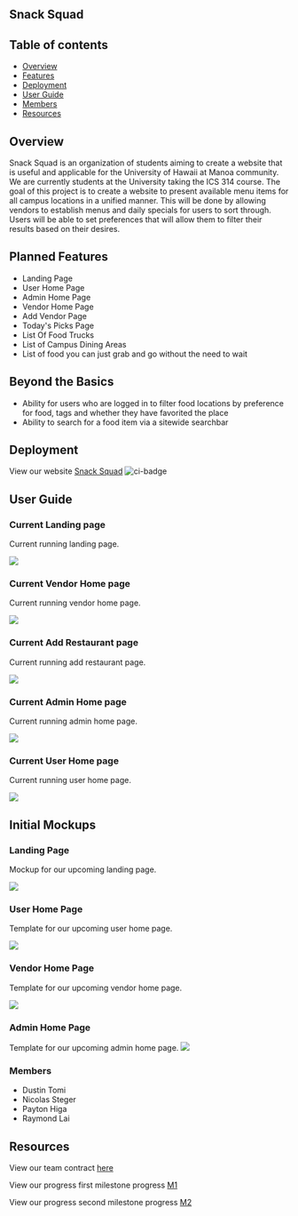 ## Snack Squad

## Table of contents

* [Overview](#overview)
* [Features](#features)
* [Deployment](#deployment)
* [User Guide](#user-guide)
* [Members](#members)
* [Resources](#resources)

## Overview

Snack Squad is an organization of students aiming to create a website that is useful and applicable for the University of Hawaii at Manoa community. We are currently students at the University taking the ICS 314 course. The goal of this project is to create a website to present available menu items for all campus locations in a unified manner. This will be done by allowing vendors to establish menus and daily specials for users to sort through. Users will be able to set preferences that will allow them to filter their results based on their desires. 

## Planned Features

* Landing Page
* User Home Page
* Admin Home Page
* Vendor Home Page
* Add Vendor Page
* Today's Picks Page
* List Of Food Trucks
* List of Campus Dining Areas
* List of food you can just grab and go without the need to wait

## Beyond the Basics

* Ability for users who are logged in to filter food locations by preference for food, tags and whether they have favorited the place
* Ability to search for a food item via a sitewide searchbar

## Deployment

View our website [Snack Squad](https://snack-squad.online/)
![ci-badge](https://github.com/snack-squad/snack-squad/workflows/ci-snack-squad/badge.svg)

## User Guide

### Current Landing page

Current running landing page.

![](images/snack-squad-landing-live.png)

### Current Vendor Home page

Current running vendor home page.

![](images/vendor-home-live.png)

### Current Add Restaurant page

Current running add restaurant page.

![](images/add-restaurant-live.png)

### Current Admin Home page

Current running admin home page.

![](images/AdminHomeImplement.png)

### Current User Home page

Current running user home page.

![](images/userhome.png)

## Initial Mockups

### Landing Page

Mockup for our upcoming landing page.

![](images/snack-squad-landing.png)

### User Home Page

Template for our upcoming user home page.

![](images/userhomepage1.png)

### Vendor Home Page

Template for our upcoming vendor home page.

![](images/vendor-home.png)

### Admin Home Page
Template for our upcoming admin home page.
![](images/adminHomePageMockup.png)

### Members

<ul>
  <li>Dustin Tomi</li>
  <li>Nicolas Steger</li>
  <li>Payton Higa</li>
  <li>Raymond Lai</li>
</ul>

## Resources

View our team contract [here](https://docs.google.com/document/d/1sd9oMwB1Ag79HgdZCrIyNkRM-P1il__5RpOqxmauF3c/edit)

View our progress first milestone progress [M1](https://github.com/orgs/snack-squad/projects/1)

View our progress second milestone progress [M2](https://github.com/orgs/snack-squad/projects/3)



